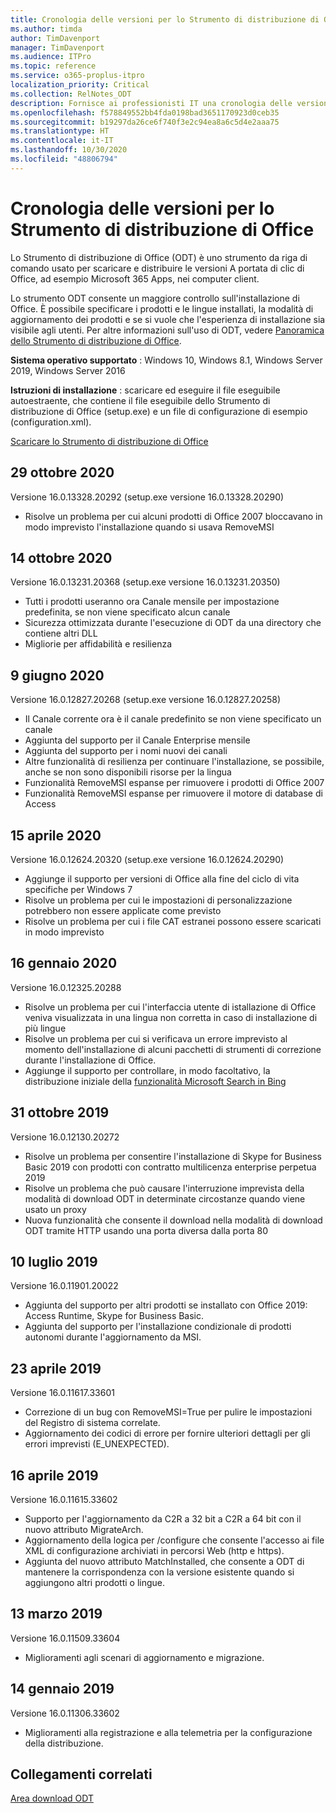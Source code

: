 ```yaml
---
title: Cronologia delle versioni per lo Strumento di distribuzione di Office (ODT)
ms.author: timda
author: TimDavenport
manager: TimDavenport
ms.audience: ITPro
ms.topic: reference
ms.service: o365-proplus-itpro
localization_priority: Critical
ms.collection: RelNotes_ODT
description: Fornisce ai professionisti IT una cronologia delle versioni per lo Strumento di distribuzione di Office (ODT)
ms.openlocfilehash: f578849552bb4fda0198bad3651170923d0ceb35
ms.sourcegitcommit: b19297da26ce6f740f3e2c94ea8a6c5d4e2aaa75
ms.translationtype: HT
ms.contentlocale: it-IT
ms.lasthandoff: 10/30/2020
ms.locfileid: "48806794"
---
```

# <a name="release-history-for-office-deployment-tool"></a>Cronologia delle versioni per lo Strumento di distribuzione di Office

Lo Strumento di distribuzione di Office (ODT) è uno strumento da riga di comando usato per scaricare e distribuire le versioni A portata di clic di Office, ad esempio Microsoft 365 Apps, nei computer client. 


Lo strumento ODT consente un maggiore controllo sull'installazione di Office. È possibile specificare i prodotti e le lingue installati, la modalità di aggiornamento dei prodotti e se si vuole che l'esperienza di installazione sia visibile agli utenti. Per altre informazioni sull'uso di ODT, vedere [Panoramica dello Strumento di distribuzione di Office](https://docs.microsoft.com/deployoffice/overview-of-the-office-2016-deployment-tool).

 **Sistema operativo supportato** : Windows 10, Windows 8.1, Windows Server 2019, Windows Server 2016 
 
 **Istruzioni di installazione** : scaricare ed eseguire il file eseguibile autoestraente, che contiene il file eseguibile dello Strumento di distribuzione di Office (setup.exe) e un file di configurazione di esempio (configuration.xml). 

[Scaricare lo Strumento di distribuzione di Office](https://www.microsoft.com/en-us/download/confirmation.aspx?id=49117)

## <a name="october-29-2020"></a>29 ottobre 2020
Versione 16.0.13328.20292 (setup.exe versione 16.0.13328.20290)
- Risolve un problema per cui alcuni prodotti di Office 2007 bloccavano in modo imprevisto l'installazione quando si usava RemoveMSI

## <a name="october-14-2020"></a>14 ottobre 2020
Versione 16.0.13231.20368 (setup.exe versione 16.0.13231.20350)
- Tutti i prodotti useranno ora Canale mensile per impostazione predefinita, se non viene specificato alcun canale
- Sicurezza ottimizzata durante l'esecuzione di ODT da una directory che contiene altri DLL
- Migliorie per affidabilità e resilienza

## <a name="june-9-2020"></a>9 giugno 2020

Versione 16.0.12827.20268 (setup.exe versione 16.0.12827.20258)
- Il Canale corrente ora è il canale predefinito se non viene specificato un canale
- Aggiunta del supporto per il Canale Enterprise mensile
- Aggiunta del supporto per i nomi nuovi dei canali
- Altre funzionalità di resilienza per continuare l'installazione, se possibile, anche se non sono disponibili risorse per la lingua
- Funzionalità RemoveMSI espanse per rimuovere i prodotti di Office 2007
- Funzionalità RemoveMSI espanse per rimuovere il motore di database di Access 

## <a name="april-15-2020"></a>15 aprile 2020

Versione 16.0.12624.20320 (setup.exe versione 16.0.12624.20290)
- Aggiunge il supporto per versioni di Office alla fine del ciclo di vita specifiche per Windows 7
- Risolve un problema per cui le impostazioni di personalizzazione potrebbero non essere applicate come previsto
- Risolve un problema per cui i file CAT estranei possono essere scaricati in modo imprevisto

## <a name="january-16-2020"></a>16 gennaio 2020

Versione 16.0.12325.20288
- Risolve un problema per cui l'interfaccia utente di istallazione di Office veniva visualizzata in una lingua non corretta in caso di installazione di più lingue
- Risolve un problema per cui si verificava un errore imprevisto al momento dell'installazione di alcuni pacchetti di strumenti di correzione durante l'installazione di Office.
- Aggiunge il supporto per controllare, in modo facoltativo, la distribuzione iniziale della [funzionalità Microsoft Search in Bing](https://go.microsoft.com/fwlink/p/?linkid=2109345)


## <a name="october-31-2019"></a>31 ottobre 2019

Versione 16.0.12130.20272
- Risolve un problema per consentire l'installazione di Skype for Business Basic 2019 con prodotti con contratto multilicenza enterprise perpetua 2019
- Risolve un problema che può causare l'interruzione imprevista della modalità di download ODT in determinate circostanze quando viene usato un proxy
- Nuova funzionalità che consente il download nella modalità di download ODT tramite HTTP usando una porta diversa dalla porta 80


## <a name="july-10-2019"></a>10 luglio 2019

Versione 16.0.11901.20022
- Aggiunta del supporto per altri prodotti se installato con Office 2019: Access Runtime, Skype for Business Basic.
- Aggiunta del supporto per l'installazione condizionale di prodotti autonomi durante l'aggiornamento da MSI.

## <a name="april-23-2019"></a>23 aprile 2019

Versione 16.0.11617.33601
- Correzione di un bug con RemoveMSI=True per pulire le impostazioni del Registro di sistema correlate.
- Aggiornamento dei codici di errore per fornire ulteriori dettagli per gli errori imprevisti (E_UNEXPECTED).

## <a name="april-16-2019"></a>16 aprile 2019

Versione 16.0.11615.33602
- Supporto per l'aggiornamento da C2R a 32 bit a C2R a 64 bit con il nuovo attributo MigrateArch.
- Aggiornamento della logica per /configure che consente l'accesso ai file XML di configurazione archiviati in percorsi Web (http e https).
- Aggiunta del nuovo attributo MatchInstalled, che consente a ODT di mantenere la corrispondenza con la versione esistente quando si aggiungono altri prodotti o lingue.

## <a name="march-13-2019"></a>13 marzo 2019

Versione 16.0.11509.33604
- Miglioramenti agli scenari di aggiornamento e migrazione.

## <a name="january-14-2019"></a>14 gennaio 2019

Versione 16.0.11306.33602
- Miglioramenti alla registrazione e alla telemetria per la configurazione della distribuzione.


## <a name="related-links"></a>Collegamenti correlati

[Area download ODT](https://www.microsoft.com/en-us/download/details.aspx?id=49117)